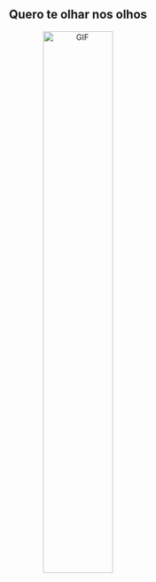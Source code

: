 <h2 align="center">Quero te olhar nos olhos</h2>
<p align="center">
<img src="https://media.tenor.com/tvm0isapcMsAAAAC/majoras-mask-majora.gif" alt="GIF" width="50%"></img>
</p>
